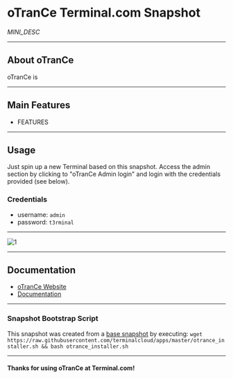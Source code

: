 # **oTranCe** Terminal.com Snapshot

*MINI_DESC*

---

## About oTranCe

oTranCe is

---

## Main Features

- FEATURES

---

## Usage

Just spin up a new Terminal based on this snapshot. Access the admin section by clicking to "oTranCe Admin login" and login with the credentials provided (see below).

### Credentials

- username: `admin`
- password: `t3rminal`

---

![1](IMAGE_URL)

---

## Documentation

- [oTranCe Website]()
- [Documentation]()

---

### Snapshot Bootstrap Script

This snapshot was created from a [base snapshot](https://www.terminal.com/tiny/FzpHiTXG1K) by executing:
`wget https://raw.githubusercontent.com/terminalcloud/apps/master/otrance_installer.sh && bash otrance_installer.sh`

---

#### Thanks for using oTranCe at Terminal.com!
